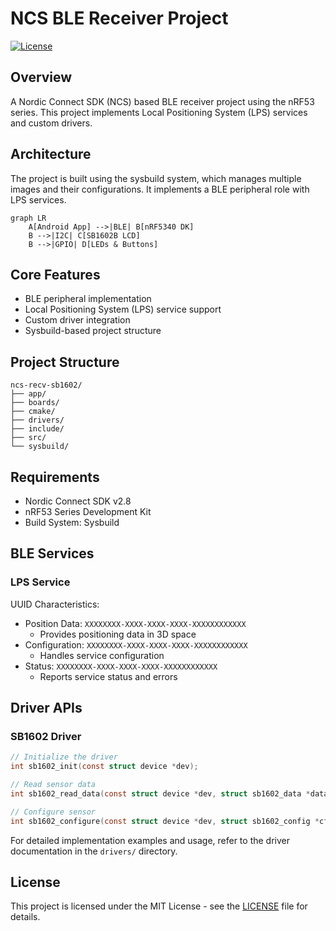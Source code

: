 # NCS BLE Receiver Project

[![License](https://img.shields.io/badge/License-Apache%202.0-blue.svg)](LICENSE)

## Overview
A Nordic Connect SDK (NCS) based BLE receiver project using the nRF53 series. This project implements Local Positioning System (LPS) services and custom drivers.

## Architecture
The project is built using the sysbuild system, which manages multiple images and their configurations. It implements a BLE peripheral role with LPS services.

```mermaid
graph LR
    A[Android App] -->|BLE| B[nRF5340 DK]
    B -->|I2C| C[SB1602B LCD]
    B -->|GPIO| D[LEDs & Buttons]
```

## Core Features
- BLE peripheral implementation
- Local Positioning System (LPS) service support
- Custom driver integration
- Sysbuild-based project structure

## Project Structure
```
ncs-recv-sb1602/
├── app/
├── boards/
├── cmake/
├── drivers/
├── include/
├── src/
└── sysbuild/
```

## Requirements
- Nordic Connect SDK v2.8
- nRF53 Series Development Kit
- Build System: Sysbuild

## BLE Services
### LPS Service
UUID Characteristics:
- Position Data: `XXXXXXXX-XXXX-XXXX-XXXX-XXXXXXXXXXXX`
  - Provides positioning data in 3D space
- Configuration: `XXXXXXXX-XXXX-XXXX-XXXX-XXXXXXXXXXXX`
  - Handles service configuration
- Status: `XXXXXXXX-XXXX-XXXX-XXXX-XXXXXXXXXXXX`
  - Reports service status and errors

## Driver APIs
### SB1602 Driver
```c
// Initialize the driver
int sb1602_init(const struct device *dev);

// Read sensor data
int sb1602_read_data(const struct device *dev, struct sb1602_data *data);

// Configure sensor
int sb1602_configure(const struct device *dev, struct sb1602_config *cfg);
```

For detailed implementation examples and usage, refer to the driver documentation in the `drivers/` directory.

## License

This project is licensed under the MIT License - see the [LICENSE](LICENSE) file for details.
